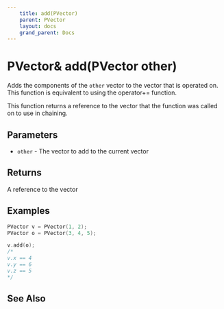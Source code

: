 ```yaml
---
    title: add(PVector)
    parent: PVector
    layout: docs
    grand_parent: Docs
---
```


# PVector& add(PVector other)

Adds the components of the `other` vector to the vector that is operated on. This function is equivalent to using the operator+= function.

This function returns a reference to the vector that the function was called on to use in chaining.

## Parameters

- `other` - The vector to add to the current vector

## Returns

A reference to the vector

## Examples

```cpp
PVector v = PVector(1, 2);
PVector o = PVector(3, 4, 5);

v.add(o);
/*
v.x == 4
v.y == 6
v.z == 5
*/
```

## See Also

